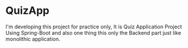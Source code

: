 # QuizApp
I'm developing this project for practice only, It is Quiz Application Project Using Spring-Boot and also one thing this only the Backend part just like monolithic application.
